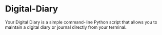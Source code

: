 # Digital-Diary
Your Digital Diary is a simple command-line Python script that allows you to maintain a digital diary or journal directly from your terminal.
